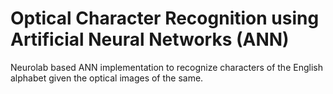 # Optical Character Recognition using Artificial Neural Networks (ANN)
Neurolab based ANN implementation to recognize characters of the English alphabet given the optical images of the same.